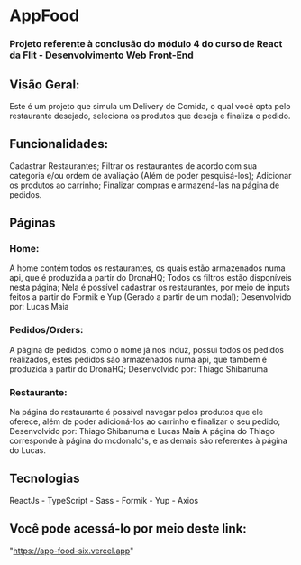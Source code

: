 # AppFood

### Projeto referente à conclusão do módulo 4 do curso de React da Flit - Desenvolvimento Web Front-End

## Visão Geral: 
Este é um projeto que simula um Delivery de Comida, o qual você opta pelo restaurante desejado, seleciona os produtos que deseja e finaliza o pedido. 

## Funcionalidades: 
Cadastrar Restaurantes;
Filtrar os restaurantes de acordo com sua categoria e/ou ordem de avaliação (Além de poder pesquisá-los);
Adicionar os produtos ao carrinho;
Finalizar compras e armazená-las na página de pedidos.

## Páginas 

### Home:
A home contém todos os restaurantes, os quais estão armazenados numa api, que é produzida a partir do DronaHQ;
Todos os filtros estão disponíveis nesta página;
Nela é possível cadastrar os restaurantes, por meio de inputs feitos a partir do Formik e Yup (Gerado a partir de um modal);
Desenvolvido por: Lucas Maia

### Pedidos/Orders:
A página de pedidos, como o nome já nos induz, possui todos os pedidos realizados, estes pedidos são armazenados numa api, que também é produzida a partir do DronaHQ;
Desenvolvido por: Thiago Shibanuma

### Restaurante:
Na página do restaurante é possível navegar pelos produtos que ele oferece, além de poder adicioná-los ao carrinho e finalizar o seu pedido;
Desenvolvido por: Thiago Shibanuma e Lucas Maia
A página do Thiago corresponde à página do mcdonald's, e as demais são referentes à página do Lucas.

## Tecnologias
ReactJs - TypeScript - Sass - Formik - Yup - Axios 

## Você pode acessá-lo por meio deste link:
"https://app-food-six.vercel.app"
